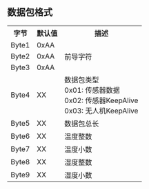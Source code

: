 ## **数据包格式**  
<table>
    <tr>
        <th>字节</th>
        <th>默认值</th>
        <th>描述</th>
    </tr>
    <tr>
        <td>Byte1</td>
        <td>0xAA</td>
        <td rowspan="3">前导字符</td>
    </tr>
    <tr>
        <td>Byte2</td>
        <td>0xAA</td>
    </tr>
    <tr>
        <td>Byte3</td>
        <td>0xAA</td>
    </tr>
    <tr>
        <td>Byte4</td>
        <td>XX</td>
        <td>
            数据包类型<br />
            0x01: 传感器数据<br />
            0x02: 传感器KeepAlive<br />
            0x03: 无人机KeepAlive<br />
        </td>
    </tr>
    <tr>
        <td>Byte5</td>
        <td>XX</td>
        <td>数据包总长</td>
    </tr>
    <tr>
        <td>Byte6</td>
        <td>XX</td>
        <td>温度整数</td>
    </tr>
    <tr>
        <td>Byte7</td>
        <td>XX</td>
        <td>温度小数</td>
    </tr>
    <tr>
        <td>Byte8</td>
        <td>XX</td>
        <td>湿度整数</td>
    </tr>
    <tr>
        <td>Byte9</td>
        <td>XX</td>
        <td>湿度小数</td>
    </tr>

</table>
